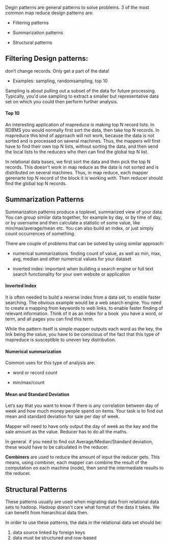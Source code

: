 Degin patterns are general patterns to solve problems. 3 of the most common map reduce design patterns are:

* Filtering patterns

* Summarization patterns

* Structural patterns


## Filtering Design patterns:

don’t change records. Only get a part of the data!

* Examples: sampling, random­sampling, top 10

Sampling is about pulling out a subset of the data for future processing. Typically, you'd use
sampling to extract a smaller but representative data set on which you could then perform further
analysis.

#### Top 10

An interesting application of mapreduce is making top N record lists. In RDBMS you would
normally first sort the data, then take top N records. In mapreduce this kind of approach will not
work, because the data is not sorted and is processed on several machines. Thus, the mappers
will first have to find their own top N lists, without sorting the data, and then send the local lists to the reducers who then can find the global top N list.

In relational data bases, we first sort the data and then pick the top N records. This doesn't work in map reduce as the data is not sorted and is distributed on several machines. Thus, in map reduce, each mapper gerenarte top N record of the block it is working with. Then reducer should find the global top N records.


## Summarization Patterns

Summarization patterns produce a top­level, summarized view of your data. You can group similar data together, for example by day, or by time of day, or by username and then calculate a statistic of some value, like min/max/average/mean etc. You can also build an index, or just simply count occurrences of something.

There are couple of problems that can be solved by using similar approach:

* numerical summarizations ­ finding count of value, as well as min, max, avg, median and other numerical values for your dataset

* inverted index: important when building a search engine or full text search functionality for your own
website or application

#### Inverted Index

It is often needed to build a reverse index from a data set, to enable faster searching. The obvious example would be a web search engine. You need to create a mapping from keywords to web links, to enable faster finding of relevant information. Think of it as an index for a book ­ you have a word, or term, and all pages you can find this term.

While the pattern itself is simple ­mapper outputs each word as the key, the link being the value, you have to be conscious of the fact that this type of mapreduce is susceptible to uneven key distribution.

#### Numerical summarization

Common uses for this type of analysis are:

* word or record count 

* min/max/count

#### Mean and Standard Deviation

Let’s say that you want to know if there is any correlation between day of week and how much
money people spend on items. Your task is to find out mean and standard deviation for sale per
day of week.


Mapper will need to have only output the day of week as the key and the sale amount as the
value. Reducer has to do all the maths.


In general ­ if you need to find out Average/Median/Standard deviation, these would have to be
calculated in the reducer.



**Combiners** are used to reduce the amount of input the reducer gets. This means, using combiner, each mapper can combine the result of the computation on each machine (node), then send the intermediate results to the reducer.


## Structural Patterns

These patterns usually are used when migrating data from relational data sets to hadoop. Hadoop doesn't care what format of the data it takes. We can benefit from hierarchical data then.

In order to use these patterns, the data in the relational data set should be:

1. data source linked by foreign keys
2. data must be structured and row-based









